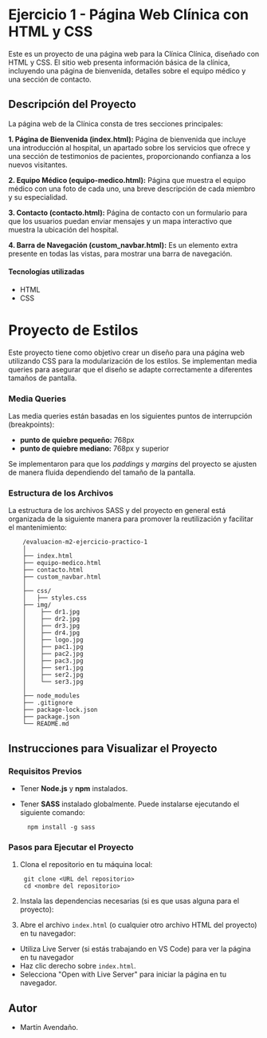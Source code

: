 
# Ejercicio 1 - Página Web Clínica con HTML y CSS

Este es un proyecto de una página web para la Clínica Clínica, diseñado con HTML y CSS. El sitio web presenta información básica de la clínica, incluyendo una página de bienvenida, detalles sobre el equipo médico y una sección de contacto.

## Descripción del Proyecto

La página web de la Clínica consta de tres secciones principales:

**1. Página de Bienvenida (index.html):** Página de bienvenida que incluye una introducción al hospital, un apartado sobre los servicios que ofrece y una sección de testimonios de pacientes, proporcionando confianza a los nuevos visitantes.

**2. Equipo Médico (equipo-medico.html):** Página que muestra el equipo médico con una foto de cada uno, una breve descripción de cada miembro y su especialidad.

**3. Contacto (contacto.html):** Página de contacto con un formulario para que los usuarios puedan enviar mensajes y un mapa interactivo que muestra la ubicación del hospital.

**4. Barra de Navegación (custom_navbar.html):** Es un elemento extra presente en todas las vistas, para mostrar una barra de navegación.

#### Tecnologías utilizadas
- HTML
- CSS

# Proyecto de Estilos

Este proyecto tiene como objetivo crear un diseño para una página web utilizando CSS para la modularización de los estilos. Se implementan media queries para asegurar que el diseño se adapte correctamente a diferentes tamaños de pantalla.

### Media Queries

Las media queries están basadas en los siguientes puntos de interrupción (breakpoints):

- **punto de quiebre pequeño:** 768px
- **punto de quiebre mediano:** 768px y superior

Se implementaron para que los *paddings* y *margins* del proyecto se ajusten de manera fluida dependiendo del tamaño de la pantalla.

### Estructura de los Archivos

La estructura de los archivos SASS y del proyecto en general está organizada de la siguiente manera para promover la reutilización y facilitar el mantenimiento:


        /evaluacion-m2-ejercicio-practico-1
        │
        ├── index.html                
        ├── equipo-medico.html         
        ├── contacto.html         
        ├── custom_navbar.html         
        │
        ├── css/
        │   ├── styles.css 
        ├── img/                  
        │    ├── dr1.jpg
        │    ├── dr2.jpg
        │    ├── dr3.jpg
        │    ├── dr4.jpg 
        │    ├── logo.jpg      
        │    ├── pac1.jpg   
        │    ├── pac2.jpg    
        │    ├── pac3.jpg  
        │    ├── ser1.jpg 
        │    ├── ser2.jpg    
        │    └── ser3.jpg           
        │
        ├── node_modules
        ├── .gitignore
        ├── package-lock.json
        ├── package.json
        └── README.md                 

## Instrucciones para Visualizar el Proyecto

### Requisitos Previos

- Tener **Node.js** y **npm** instalados.
- Tener **SASS** instalado globalmente. Puede instalarse ejecutando el siguiente comando:

        npm install -g sass

### Pasos para Ejecutar el Proyecto

1. Clona el repositorio en tu máquina local:

        git clone <URL del repositorio>
        cd <nombre del repositorio>
2. Instala las dependencias necesarias (si es que usas alguna para el proyecto):

3. Abre el archivo `index.html` (o cualquier otro archivo HTML del proyecto) en tu navegador:
- Utiliza Live Server (si estás trabajando en VS Code) para ver la página en tu navegador
- Haz clic derecho sobre `index.html`.
- Selecciona "Open with Live Server" para iniciar la página en tu navegador.

## Autor

- Martín Avendaño.
